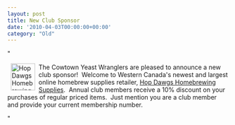 ```yaml
---
layout: post
title: New Club Sponsor
date: '2010-04-03T00:00:00+00:00'
category: "Old"
---
```

"<p><a href="http://www.hopdawgs.ca" target="_blank"><img hspace="8" height="61" width="55" border="0" align="left" src="/CYW/Images/HopDawgs.jpg" alt="Hop Dawgs Homebrewing Supplies" /></a>The Cowtown Yeast Wranglers are pleased to announce a new club sponsor! &#160;Welcome to Western Canada's newest and largest online homebrew supplies retailer&#44; <a target="_blank" href="http://www.hopdawgs.ca">Hop Dawgs Homebrewing Supplies</a>.&#160; Annual club members receive a 10% discount on your purchases of regular priced items.&#160; Just mention you are a club member and provide your current membership number.</p>"
